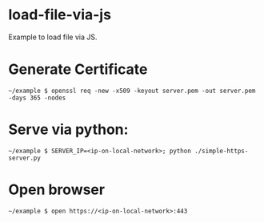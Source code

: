 # load-file-via-js
Example to load file via JS.

Generate Certificate
====

```
~/example $ openssl req -new -x509 -keyout server.pem -out server.pem -days 365 -nodes
```


Serve via python:
====

```
~/example $ SERVER_IP=<ip-on-local-network>; python ./simple-https-server.py

```


Open browser
====

```
~/example $ open https://<ip-on-local-network>:443
```
